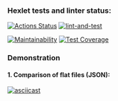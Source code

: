 ### Hexlet tests and linter status:
[![Actions Status](https://github.com/ExpCoderWeb/fullstack-javascript-project-46/actions/workflows/hexlet-check.yml/badge.svg)](https://github.com/ExpCoderWeb/fullstack-javascript-project-46/actions) [![lint-and-test](https://github.com/ExpCoderWeb/fullstack-javascript-project-46/actions/workflows/test-and-lint.yml/badge.svg)](https://github.com/ExpCoderWeb/fullstack-javascript-project-46/actions/workflows/test-and-lint.yml)

[![Maintainability](https://api.codeclimate.com/v1/badges/0ecdf71fcddffc9d9b3e/maintainability)](https://codeclimate.com/github/ExpCoderWeb/fullstack-javascript-project-46/maintainability) [![Test Coverage](https://api.codeclimate.com/v1/badges/0ecdf71fcddffc9d9b3e/test_coverage)](https://codeclimate.com/github/ExpCoderWeb/fullstack-javascript-project-46/test_coverage)

### Demonstration

#### 1. Comparison of flat files (JSON):
[![asciicast](https://asciinema.org/a/P902Vkx6vLx3oAVjEOB3W8oor.svg)](https://asciinema.org/a/P902Vkx6vLx3oAVjEOB3W8oor)